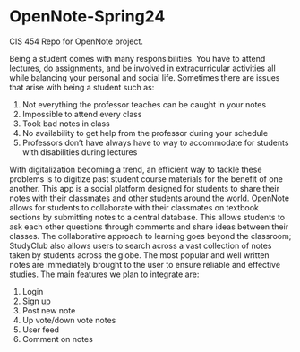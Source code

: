 # OpenNote-Spring24
CIS 454 Repo for OpenNote project. 

Being a student comes with many responsibilities. You have to attend lectures, do assignments, and be involved in extracurricular activities all while balancing your personal and social life. Sometimes there are issues that arise with being a student such as: 
  1. Not everything the professor teaches can be caught in your notes
  2. Impossible to attend every class
  3. Took bad notes in class
  4. No availability to get help from the professor during your schedule
  5. Professors don’t have always have to way to accommodate for students with disabilities during lectures

With digitalization becoming a trend, an efficient way to tackle these problems is to digitize past student course materials for the benefit of one another. This app is a social platform designed for students to share their notes with their classmates and other students around the world. 
OpenNote allows for students to collaborate with their classmates on textbook sections by submitting notes to a central database. This allows students to ask each other questions through comments and share ideas between their classes. 
The collaborative approach to learning goes beyond the classroom; StudyClub also allows users to search across a vast collection of notes taken by students across the globe. The most popular and well written notes are immediately brought to the user to ensure reliable and effective studies.
The main features we plan to integrate are:
  1. Login
  2. Sign up
  3. Post new note
  4. Up vote/down vote notes
  5. User feed
  6. Comment on notes
